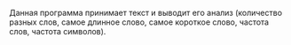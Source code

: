 Данная программа принимает текст и выводит его анализ (количество разных слов, самое длинное слово, самое короткое слово, частота слов, частота символов). 
